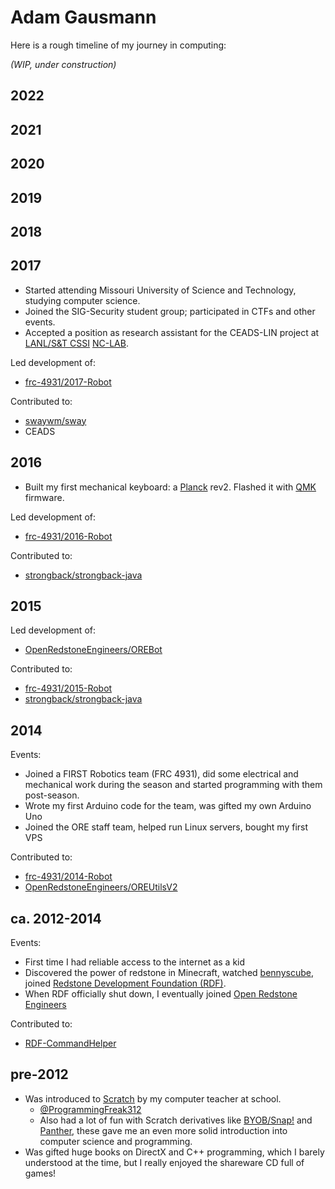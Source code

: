 # Adam Gausmann

Here is a rough timeline of my journey in computing:

_(WIP, under construction)_

## 2022

## 2021

## 2020

## 2019

## 2018

## 2017

- Started attending Missouri University of Science and Technology, studying
  computer science.
- Joined the SIG-Security student group; participated in CTFs and other events.
- Accepted a position as research assistant for the CEADS-LIN project at
  [LANL/S&T CSSI][CSSI] [NC-LAB].

[CSSI]: https://web.archive.org/web/20200211180048/http://web.mst.edu/~tauritzd/CSSI/
[NC-LAB]: https://web.archive.org/web/20200211180121/http://web.mst.edu/~tauritzd/nc-lab

Led development of:

- [frc-4931/2017-Robot](https://github.com/frc-4931/2017-Robot)

Contributed to:

- [swaywm/sway](https://github.com/swaywm/sway)
- CEADS

## 2016

- Built my first mechanical keyboard: a [Planck] rev2.  Flashed it with [QMK]
  firmware.

[Planck]: https://olkb.com
[QMK]: https://qmk.fm

Led development of:

- [frc-4931/2016-Robot](https://github.com/frc-4931/2016-Robot)

Contributed to:

- [strongback/strongback-java](https://github.com/strongback/strongback-java)

## 2015

Led development of: 

- [OpenRedstoneEngineers/OREBot](https://github.com/OpenRedstoneEngineers/OREBot)

Contributed to:

- [frc-4931/2015-Robot](https://github.com/frc-4931/2015-Robot)
- [strongback/strongback-java](https://github.com/strongback/strongback-java)

## 2014

Events:

- Joined a FIRST Robotics team (FRC 4931), did some electrical and mechanical
  work during the season and started programming with them post-season.
- Wrote my first Arduino code for the team, was gifted my own Arduino Uno
- Joined the ORE staff team, helped run Linux servers, bought my first VPS

Contributed to:

- [frc-4931/2014-Robot](https://github.com/frc-4931/2014-Robot)
- [OpenRedstoneEngineers/OREUtilsV2](https://github.com/OpenRedstoneEngineers/OREUtilsV2)


## ca. 2012-2014

Events:

- First time I had reliable access to the internet as a kid
- Discovered the power of redstone in Minecraft, watched [bennyscube], joined
  [Redstone Development Foundation (RDF)][RDF].
- When RDF officially shut down, I eventually joined [Open Redstone Engineers][ORE]

[bennyscube]: https://www.youtube.com/user/bennyscube
[RDF]: https://web.archive.org/web/20130110075039/http://redstonedev.net:80/
[ORE]: https://openredstone.org

Contributed to:

- [RDF-CommandHelper](https://github.com/tyler569/rdf-ch)

## pre-2012

- Was introduced to [Scratch] by my computer teacher at school.
  - [@ProgrammingFreak312]
  - Also had a lot of fun with Scratch derivatives like [BYOB/Snap!][Snap] and
    [Panther], these gave me an even more solid introduction into computer
science and programming.
- Was gifted huge books on DirectX and C++ programming, which I barely
  understood at the time, but I really enjoyed the shareware CD full of games!

[Scratch]: https://scratch.mit.edu
[@ProgrammingFreak312]: https://scratch.mit.edu/users/ProgrammingFreak312/
[Snap]: https://snap.berkeley.edu/about
[Panther]: http://pantherprogramming.weebly.com/
